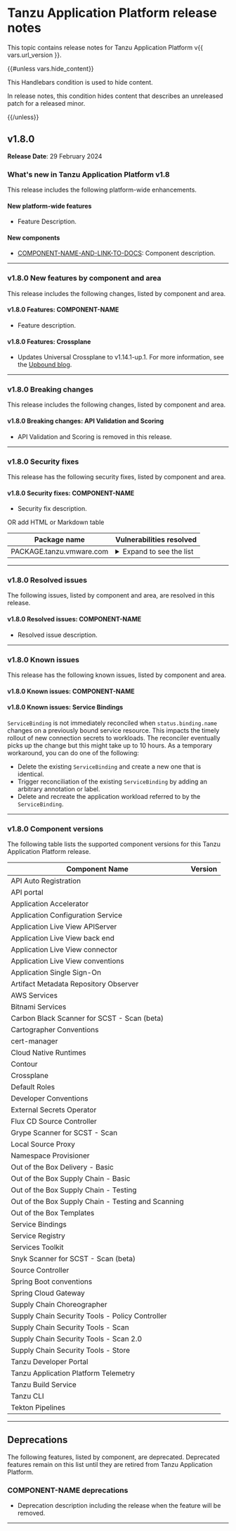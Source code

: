 # Tanzu Application Platform release notes

This topic contains release notes for Tanzu Application Platform v{{ vars.url_version }}.

{{#unless vars.hide_content}}

This Handlebars condition is used to hide content.

In release notes, this condition hides content that describes an unreleased patch for a released minor.

{{/unless}}


## <a id='1-8-0'></a> v1.8.0

**Release Date**: 29 February 2024

### <a id='1-8-0-whats-new'></a> What's new in Tanzu Application Platform v1.8

This release includes the following platform-wide enhancements.

#### <a id='1-8-0-new-platform-features'></a> New platform-wide features

- Feature Description.

#### <a id='1-8-0-new-components'></a> New components

- [COMPONENT-NAME-AND-LINK-TO-DOCS](): Component description.

---

### <a id='1-8-0-new-features'></a> v1.8.0 New features by component and area

This release includes the following changes, listed by component and area.

#### <a id='1-8-0-COMPONENT-NAME'></a> v1.8.0 Features: COMPONENT-NAME

- Feature description.

#### <a id='1-8-0-crossplane'></a> v1.8.0 Features: Crossplane

- Updates Universal Crossplane to v1.14.1-up.1. For more information, see the
  [Upbound blog](https://blog.crossplane.io/crossplane-v1-14/).

---

### <a id='1-8-0-breaking-changes'></a> v1.8.0 Breaking changes

This release includes the following changes, listed by component and area.

#### <a id='1-8-0-apix-bc'></a> v1.8.0 Breaking changes: API Validation and Scoring

- API Validation and Scoring is removed in this release.

---

### <a id='1-8-0-security-fixes'></a> v1.8.0 Security fixes

This release has the following security fixes, listed by component and area.

#### <a id='1-8-0-COMPONENT-NAME-fixes'></a> v1.8.0 Security fixes: COMPONENT-NAME

- Security fix description.

OR add HTML or Markdown table

<table>
<thead>
<tr>
<th>Package name</th>
<th>Vulnerabilities resolved</th>
</tr>
</thead>
<tbody>
<tr>
<td>PACKAGE.tanzu.vmware.com</td>
<td><details><summary>Expand to see the list</summary><ul>
<li><a href="https://github.com/advisories/GHSA-xxxx-xxxx-xxxx">GHSA-xxxx-xxxx-xxxx</a></li>
<li><a href="https://nvd.nist.gov/vuln/detail/CVE-2023-12345">CVE-2023-12345</a></li>
</ul></details></td>
</tr>
</tbody>
</table>

---

### <a id='1-8-0-resolved-issues'></a> v1.8.0 Resolved issues

The following issues, listed by component and area, are resolved in this release.

#### <a id='1-8-0-COMPONENT-NAME-ri'></a> v1.8.0 Resolved issues: COMPONENT-NAME

- Resolved issue description.

---

### <a id='1-8-0-known-issues'></a> v1.8.0 Known issues

This release has the following known issues, listed by component and area.

#### <a id='1-8-0-COMPONENT-NAME-ki'></a> v1.8.0 Known issues: COMPONENT-NAME

#### v1.8.0 Known issues: Service Bindings

`ServiceBinding` is not immediately reconciled when `status.binding.name` changes on a previously
bound service resource. This impacts the timely rollout of new connection secrets to workloads. The reconciler eventually picks up the change but this might take up to 10 hours.
As a temporary workaround, you can do one of the following:

- Delete the existing `ServiceBinding` and create a new one that is identical.
- Trigger reconciliation of the existing `ServiceBinding` by adding an arbitrary annotation or label.
- Delete and recreate the application workload referred to by the `ServiceBinding`.

---

### <a id='1-8-0-components'></a> v1.8.0 Component versions

The following table lists the supported component versions for this Tanzu Application Platform release.

| Component Name                                     | Version       |
| -------------------------------------------------- | ------------- |
| API Auto Registration                              |               |
| API portal                                         |               |
| Application Accelerator                            |               |
| Application Configuration Service                  |               |
| Application Live View APIServer                    |               |
| Application Live View back end                     |               |
| Application Live View connector                    |               |
| Application Live View conventions                  |               |
| Application Single Sign-On                         |               |
| Artifact Metadata Repository Observer              |               |
| AWS Services                                       |               |
| Bitnami Services                                   |               |
| Carbon Black Scanner for SCST - Scan (beta)        |               |
| Cartographer Conventions                           |               |
| cert-manager                                       |               |
| Cloud Native Runtimes                              |               |
| Contour                                            |               |
| Crossplane                                         |               |
| Default Roles                                      |               |
| Developer Conventions                              |               |
| External Secrets Operator                          |               |
| Flux CD Source Controller                          |               |
| Grype Scanner for SCST - Scan                      |               |
| Local Source Proxy                                 |               |
| Namespace Provisioner                              |               |
| Out of the Box Delivery - Basic                    |               |
| Out of the Box Supply Chain - Basic                |               |
| Out of the Box Supply Chain - Testing              |               |
| Out of the Box Supply Chain - Testing and Scanning |               |
| Out of the Box Templates                           |               |
| Service Bindings                                   |               |
| Service Registry                                   |               |
| Services Toolkit                                   |               |
| Snyk Scanner for SCST - Scan (beta)                |               |
| Source Controller                                  |               |
| Spring Boot conventions                            |               |
| Spring Cloud Gateway                               |               |
| Supply Chain Choreographer                         |               |
| Supply Chain Security Tools - Policy Controller    |               |
| Supply Chain Security Tools - Scan                 |               |
| Supply Chain Security Tools - Scan 2.0             |               |
| Supply Chain Security Tools - Store                |               |
| Tanzu Developer Portal                             |               |
| Tanzu Application Platform Telemetry               |               |
| Tanzu Build Service                                |               |
| Tanzu CLI                                          |               |
| Tekton Pipelines                                   |               |

---

## <a id='deprecations'></a> Deprecations

The following features, listed by component, are deprecated.
Deprecated features remain on this list until they are retired from Tanzu Application Platform.

### <a id='COMPONENT-NAME-deprecations'></a> COMPONENT-NAME deprecations

- Deprecation description including the release when the feature will be removed.

---
